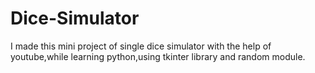 # Dice-Simulator
I made this mini project of single dice simulator with the help of youtube,while learning python,using tkinter library and random module.

